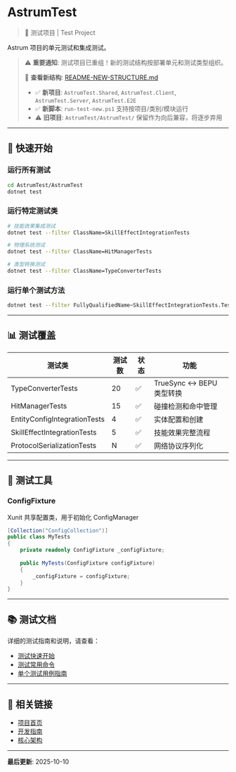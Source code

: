 # AstrumTest

> 🧪 测试项目 | Test Project

Astrum 项目的单元测试和集成测试。

> ⚠️ **重要通知**: 测试项目已重组！新的测试结构按部署单元和测试类型组织。
> 
> 📖 **查看新结构**: [README-NEW-STRUCTURE.md](./README-NEW-STRUCTURE.md)
> 
> - ✅ **新项目**: `AstrumTest.Shared`, `AstrumTest.Client`, `AstrumTest.Server`, `AstrumTest.E2E`
> - ✅ **新脚本**: `run-test-new.ps1` 支持按项目/类别/模块运行
> - ⚠️ **旧项目**: `AstrumTest/AstrumTest/` 保留作为向后兼容，将逐步弃用

---

## 🚀 快速开始

### 运行所有测试
```bash
cd AstrumTest/AstrumTest
dotnet test
```

### 运行特定测试类
```bash
# 技能效果集成测试
dotnet test --filter ClassName=SkillEffectIntegrationTests

# 物理系统测试
dotnet test --filter ClassName=HitManagerTests

# 类型转换测试
dotnet test --filter ClassName=TypeConverterTests
```

### 运行单个测试方法
```bash
dotnet test --filter FullyQualifiedName~SkillEffectIntegrationTests.Test_RealCombatScenario_TwoKnightsBasicAttack
```

---

## 📊 测试覆盖

| 测试类 | 测试数 | 状态 | 功能 |
|--------|--------|------|------|
| TypeConverterTests | 20 | ✅ | TrueSync ↔ BEPU 类型转换 |
| HitManagerTests | 15 | ✅ | 碰撞检测和命中管理 |
| EntityConfigIntegrationTests | 4 | ✅ | 实体配置和创建 |
| SkillEffectIntegrationTests | 5 | ✅ | 技能效果完整流程 |
| ProtocolSerializationTests | N | ✅ | 网络协议序列化 |

---

## 🔧 测试工具

### ConfigFixture
Xunit 共享配置类，用于初始化 ConfigManager

```csharp
[Collection("ConfigCollection")]
public class MyTests
{
    private readonly ConfigFixture _configFixture;
    
    public MyTests(ConfigFixture configFixture)
    {
        _configFixture = configFixture;
    }
}
```

---

## 📚 测试文档

详细的测试指南和说明，请查看：

- [测试快速开始](../Docs/07-Development%20开发指南/Test-Quick-Start%20测试快速开始.md)
- [测试常用命令](../Docs/07-Development%20开发指南/Test-Commands%20测试常用命令.md)
- [单个测试用例指南](../Docs/07-Development%20开发指南/Test-Single-Case%20单个测试用例指南.md)

---

## 🔗 相关链接

- [项目首页](../README.md)
- [开发指南](../Docs/07-Development%20开发指南/)
- [核心架构](../Docs/05-CoreArchitecture%20核心架构/)

---

**最后更新**: 2025-10-10
